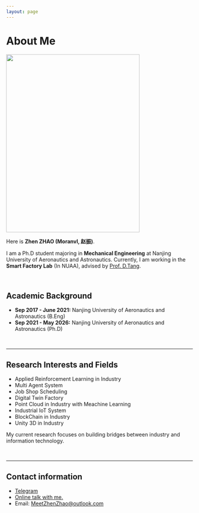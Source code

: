 ```yaml
---
layout: page
---
```


# About Me

<img src="https://moranvl.github.io//moranvl.jpg" class="floatpic" width="360" height="480">

Here is **Zhen ZHAO (Moranvl, 赵振)**.

I am a Ph.D student majoring in **Mechanical Engineering** at Nanjing University of Aeronautics and Astronautics. Currently, I am working in the **Smart Factory Lab** (In NUAA), advised by [Prof. D.Tang](https://cmee.nuaa.edu.cn/2019/1126/c11684a189146/page.htm).

<br>

## Academic Background

<!-- **<font color='red'>[Highlight]</font> I am looking for PhD to start in 2025 Fall. Contact me if you have any leads!** -->

- **Sep 2017 - June 2021:** Nanjing University of Aeronautics and Astronautics (B.Eng)
- **Sep 2021 - May 2026:** Nanjing University of Aeronautics and Astronautics (Ph.D)

<br>

---

## Research Interests and Fields

- Applied Reinforcement Learning in Industry
- Multi Agent System
- Job Shop Scheduling
- Digital Twin Factory
- Point Cloud in Industry with Meachine Learning
- Industrial IoT System
- BlockChain in Industry
- Unity 3D in Industry

My current research focuses on building bridges between industry and information technology. 

<br>

---

## Contact information

- [Telegram](https://t.me/Moranvl)
- [Online talk with me.](https://calendly.com/lancecai/meet-with-lance)
- Email: MeetZhenZhao@outlook.com
